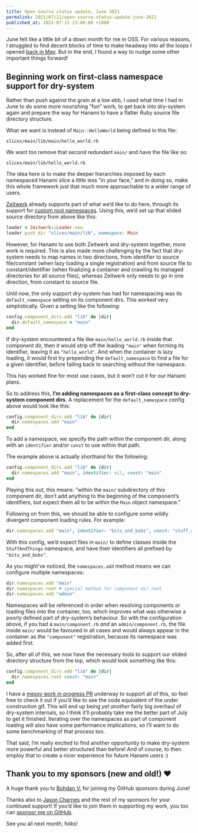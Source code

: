```yaml
---
title: Open source status update, June 2021
permalink: 2021/07/11/open-source-status-update-june-2021
published_at: 2021-07-11 23:00:00 +1000
---
```


June felt like a little bit of a down month for me in OSS. For various reasons, I struggled to find decent blocks of time to make headway into all the loops I opened [back in May](/writing/2021/06/08/open-source-status-update-may-2021/). But in the end, I found a way to nudge some other important things forward!

## Beginning work on first-class namespace support for dry-system

Rather than push against the grain at a low ebb, I used what time I had in June to do some more nourishing ”fun” work, to get back into dry-system again and prepare the way for Hanami to have a flatter Ruby source file directory structure.

What we want is instead of `Main::HelloWorld` being defined in this file:

```
slices/main/lib/main/hello_world.rb
```

We want too remove that second redundant `main/` and have the file like so:

```
slices/main/lib/hello_world.rb
```

The idea here is to make the deeper hierarchies imposed by each namespaced Hanami slice a little less ”in your face,” and in doing so, make this whole framework just that much more approachable to a wider range of users.

[Zeitwerk](https://github.com/fxn/zeitwerk) already supports part of what we’d like to do here, through its support for [custom root namespaces](https://github.com/fxn/zeitwerk#custom-root-namespaces). Using this, we’d set up that elided source directory from above like this:

```ruby
loader = Zeitwerk::Loader.new
loader.push_dir "slices/main/lib", namespace: Main
```

However, for Hanami to use both Zeitwerk and dry-system together, more work is required. This is also made more challenging by the fact that dry-system needs to map names in two directions, from identifier to source file/constant (when lazy loading a single registration) and from source file to constant/identifier (when finalizing a container and crawling its managed directories for all source files), whereas Zeitwerk only needs to go in one direction, from constant to source file.

Until now, the only support dry-system has had for namespacing was its `default_namespace` setting on its component dirs. This worked very simplistically. Given a setting like the following:

```ruby
config.component_dirs.add "lib" do |dir|
  dir.default_namespace = "main"
end
```

If dry-system encountered a file like `main/hello_world.rb` inside that component dir, then it would strip off the leading `"main"` when forming its identifier, leaving it as `"hello_world"`. And when the container is lazy loading, it would first try prepending the `default_namespace` to find a file for a given identifier, before falling back to searching without the namespace.

This has worked fine for most use cases, but it won’t cut it for our Hanami plans.

So to address this, **I’m adding namespaces as a first-class concept to dry-system component dirs**. A replacement for the `default_namespace` config above would look like this:

```ruby
config.component_dirs.add "lib" do |dir|
  dir.namespaces.add "main"
end
```

To add a namespace, we specify the path within the component dir, along with an `identifier` and/or `const` to use within that path.

The example above is actually shorthand for the following:

```ruby
config.component_dirs.add "lib" do |dir|
  dir.namespaces.add "main", identifier: nil, const: "main"
end
```

Playing this out, this means: ”within the `main/` subdirectory of this component dir, don’t add anything to the beginning of the component’s identifiers, but expect them all to be within the `Main` object namespace.”

Following on from this, we should be able to configure some wildly divergent component loading rules. For example:

```ruby
dir.namespaces.add "main", identifier: "bits_and_bobs", const: "stuff_and_things"
```

With this config, we’d expect files in `main/` to define classes inside the `StuffAndThings` namespace, and have their identifiers all prefixed by `"bits_and_bobs"`.

As you might’ve noticed, the `namespaces.add` method means we can configure multiple namespaces:

```ruby
dir.namespaces.add "main"
dir.namespaces.root # special method for component dir root
dir.namespaces.add "admin"
```

Namespaces will be referenced in order when resolving components or loading files into the container, too, which improves what was otherwise a poorly defined part of dry-system’s behaviour. So with the configuration above, if you had a `main/component.rb` _and_ an `admin/component.rb`, the file inside `main/` would be favoured in all cases and would always appear in the container as the `"component"` registration, because its namespace was added first.

So, after all of this, we now have the necessary tools to support our elided directory structure from the top, which would look something like this:

```ruby
config.component_dirs.add "lib" do |dir|
  dir.namespaces.root const: "main"
end
```

I have a [messy work in progress PR](https://github.com/dry-rb/dry-system/pull/181) underway to support all of this, so feel free to check it out if you’d like to see the code equivalent of the under construction gif. This will end up being _yet another_ fairly big overhaul of dry-system internals, so I think it’ll probably take me the better part of July to get it finished. Iterating over the namespaces as part of component loading will also have some performance implications, so I’ll want to do some benchmarking of that process too.

That said, I’m really excited to find another opportunity to make dry-system more powerful and better structured than before! And of course, to then employ that to create a nicer experience for future Hanami users :)

## Thank you to my sponsors (new and old!) ❤️

A huge thank you to [Bohdan V.](https://github.com/g3d) for joining my GitHub sponsors during June!

Thanks also to [Jason Charnes](https://github.com/jasoncharnes) and the rest of my sponsors for your continued support! If you’d like to join them in supporting my work, you too can [sponsor me on GitHub](https://github.com/sponsors/timriley).

See you all next month, folks!
